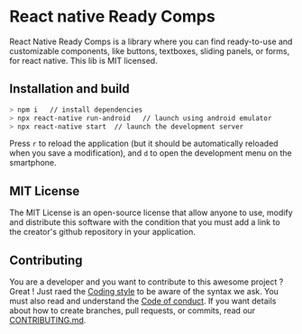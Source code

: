 # React native Ready Comps

React Native Ready Comps is a library where you can find ready-to-use and customizable components, like buttons, textboxes, sliding panels, or forms, for react native. This lib is MIT licensed.

## Installation and build

```bash
> npm i   // install dependencies
> npx react-native run-android   // launch using android emulator
> npx react-native start  // launch the development server
```

Press `r` to reload the application (but it should be automatically reloaded when you save a modification), and `d` to open the development menu on the smartphone.

## MIT License

The MIT License is an open-source license that allow anyone to use, modify and distribute this software with the condition that you must add a link to the creator's github repository in your application.

## Contributing

You are a developer and you want to contribute to this awesome project ? Great ! Just raed the [Coding style](https://github.com/EvanKoe/react-native-ready-comps/tree/doc/coding-style.md) to be aware of the syntax we ask. You must also read and understand the [Code of conduct](https://github.com/EvanKoe/react-native-ready-comps/tree/doc/code-of-conduct.md). If you want details about how to create branches, pull requests, or commits, read our [CONTRIBUTING.md](https://github.com/EvanKoe/react-native-ready-comps/tree/doc/CONTRIBUTING.md).